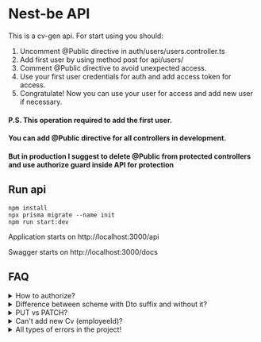# Nest-be API

This is a cv-gen api. For start using you should:

1. Uncomment @Public directive in auth/users/users.controller.ts
2. Add first user by using method post for api/users/
3. Comment @Public directive to avoid unexpected access.
4. Use your first user credentials for auth and add access token for access.
5. Congratulate! Now you can use your user for access and add new user if necessary.

#### P.S. This operation required to add the first user.

#### You can add @Public directive for all controllers in development.

#### But in production I suggest to delete @Public from protected controllers and use authorize guard inside API for protection

## Run api
```
npm install
npx prisma migrate --name init
npm run start:dev
```
Application starts on http://localhost:3000/api

Swagger starts on http://localhost:3000/docs

## FAQ
<details>
<summary>How to authorize?</summary>
To get access you should use Authorize button in swagger or Authorization="Bearer <'your-access-token>" header in http request.
</details>
<details>
<summary>Difference between scheme with Dto suffix and without it?</summary>
Scheme with Dto suffix used to pass data to the api. Dto is a 'data transfer object'. These schemas are using for POST and PATCH methods
Schemes without Dto are outputs from GET methods
</details>
<details>
<summary>PUT vs PATCH?</summary>
I used PUT, because, we should update sub-collections like skills and ect.
PATCH rewrite single fields and add additional data to collection. For instance, you can add new skills, but can't delete unnecessary!
Note!!! Each PUT rewrite all data!
</details>
<details>
<summary>Can't add new Cv (employeeId)?</summary>
'employeeId' field is necessary for relation between employee and cv.
You cant add cv without relation to employee. Please, check 'employeeId' property if something goes wrong!
</details>
<details>
<summary>All types of errors in the project!</summary>
Note: Every time read error message! That can help you to resolve a problem.
400 Bad request Error. Check you body or parameters!
401 Unauthorized Error. Happened if you haven't got an access-token or have incorrect token. You should log-in/sign-in or refresh tokens!
403 Forbidden Error. Happened if credentials or refresh-token are incorrect. Check credentials and re log-in!
404 Not found Error. Happened if entity isn't exist. Check your id.
500 Internal server Error. This error will arrive if I couldn't handle error. See message to resolve it.
</details>
